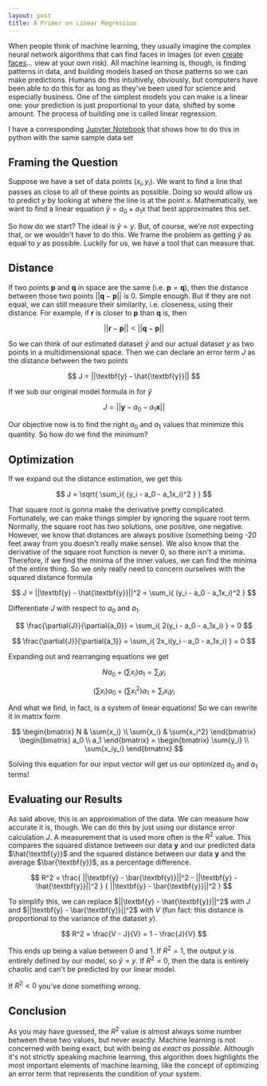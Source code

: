 ```yaml
---
layout: post
title: A Primer on Linear Regression
---
```


When people think of machine learning, they usually imagine the complex neural network algorithms 
that can find faces in images (or even [create faces](http://thispersondoesnotexist.com)... view 
at your own risk). All machine learning is, though, is finding patterns in data, and building 
models based on those patterns so we can make predictions. Humans do this intuitively, obviously, 
but computers have been able to do this for as long as they've been used for science and especially 
business. One of the simplest models you can make is a linear one: your prediction is just proportional 
to your data, shifted by some amount. The process of building one is called linear regression.

I have a corresponding [Jupyter Notebook](https://andydevs.github.io/andys-notebook/linear-regression.html) 
that shows how to do this in python with the same sample data set

Framing the Question
---------------------------------------------------------------------------------------------------------

Suppose we have a set of data points $(x_i, y_i)$. We want to find a line that passes as close to all 
of these points as possible. Doing so would allow us to predict $y$ by looking at where the line is at 
the point $x$. Mathematically, we want to find a linear equation $\hat{y} = a_0 + a_1 x$ that best 
approximates this set.

So how do we start? The ideal is $\hat{y} = y$. But, of course, we're not expecting that, or we wouldn't 
have to do this. We frame the problem as getting $\hat{y}$ as equal to $y$ as possible. Luckily for us, 
we have a tool that can measure that.

Distance
---------------------------------------------------------------------------------------------------------

If two points $\textbf{p}$ and $\textbf{q}$ in space are the same (i.e. $\textbf{p} = \textbf{q}$), then 
the distance between those two points $||\textbf{q} - \textbf{p}||$ is 0. Simple enough. But if they are 
not equal, we can still measure their similarity, i.e. closeness, using their distance.  For example, if 
$\textbf{r}$ is closer to $\textbf{p}$ than $\textbf{q}$ is, then

$$
||\textbf{r} - \textbf{p}|| < ||\textbf{q} - \textbf{p}||
$$

So we can think of our estimated dataset $\hat{y}$ and our actual dataset $y$ as two points in a 
multidimensional space. Then we can declare an error term $J$ as the distance between the two points

$$
J = ||\textbf{y} - \hat{\textbf{y}}||
$$

If we sub our original model formula in for $\hat{y}$

$$
J = ||\textbf{y} - a_0 - a_1 \textbf{x}||
$$

Our objective now is to find the right $a_0$ and $a_1$ values that minimize this quantity. So how do we
find the minimum?

Optimization
---------------------------------------------------------------------------------------------------------

If we expand out the distance estimation, we get this

$$
J = \sqrt{ \sum_i{ (y_i - a_0 - a_1x_i)^2 } }
$$

That square root is gonna make the derivative pretty complicated. Fortunately, we can make things simpler 
by ignoring the square root term. Normally, the square root has two solutions, one positive, one negative. 
However, we know that distances are always positive (something being -20 feet away from you doesn't really 
make sense). We also know that the derivative of the square root function is never 0, so there isn't a 
minima. Therefore, if we find the minima of the inner values, we can find the minima of the entire thing. 
So we only really need to concern ourselves with the squared distance formula

$$
J = ||\textbf{y} - \hat{\textbf{y}}||^2 = \sum_i{ (y_i - a_0 - a_1x_i)^2 }
$$

Differentiate $J$ with respect to $a_0$ and $a_1$.

$$
\frac{\partial{J}}{\partial{a_0}} = \sum_i{ 2(y_i - a_0 - a_1x_i) } = 0
$$

$$
\frac{\partial{J}}{\partial{a_1}} = \sum_i{ 2x_i(y_i - a_0 - a_1x_i) } = 0
$$

Expanding out and rearranging equations we get

$$
Na_0 + (\sum{x_i})a_1 = \sum_i{y_i}
$$

$$
(\sum{x_i})a_0 + (\sum{x_i^2})a_1 = \sum_i{x_iy_i}
$$

And what we find, in fact, is a system of linear equations! So we can rewrite it in matrix form

$$
\begin{bmatrix}
N & \sum{x_i} \\
\sum{x_i} & \sum{x_i^2}
\end{bmatrix}
\begin{bmatrix}
a_0 \\
a_1
\end{bmatrix} =
\begin{bmatrix}
\sum{y_i} \\
\sum{x_iy_i}
\end{bmatrix}
$$

Solving this equation for our input vector will get us our optimized $a_0$ and $a_1$ terms!

Evaluating our Results
---------------------------------------------------------------------------------------------------------

As said above, this is an approximation of the data. We can measure how accurate it is, though. We can
do this by just using our distance error calculation $J$. A measurement that is used more often is the
$R^2$ value. This compares the squared distance between our data $\textbf{y}$ and our predicted data 
$\hat{\textbf{y}}$ and the squared distance between our data $\textbf{y}$ and the average 
$\bar{\textbf{y}}$, as a percentage difference.

$$
R^2 = \frac{
    ||\textbf{y} - \bar{\textbf{y}}||^2 - ||\textbf{y} - \hat{\textbf{y}}||^2
}
{
    ||\textbf{y} - \bar{\textbf{y}}||^2
}
$$

To simplify this, we can replace $||\textbf{y} - \hat{\textbf{y}}||^2$ with $J$ and 
$||\textbf{y} - \bar{\textbf{y}}||^2$ with $V$ (fun fact: this distance is proportional to the
variance of the dataset $y$).

$$
R^2 = \frac{V - J}{V} = 1 - \frac{J}{V}
$$

This ends up being a value between 0 and 1. If $R^2 = 1$, the output $y$ is entirely defined by our 
model, so $\hat{y} = y$. If $R^2 = 0$, then the data is entirely chaotic and can't be predicted by our 
linear model.

If $R^2 < 0$ you've done something wrong.

Conclusion
---------------------------------------------------------------------------------------------------------

As you may have guessed, the $R^2$ value is almost always some number between these two values, but never 
exactly. Machine learning is not concerned with being exact, but with being _as exact as possible_. 
Although it's not strictly speaking machine learning, this algorithm does highlights the most important
elements of machine learning, like the concept of optimizing an error term that represents the condition
of your system.